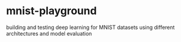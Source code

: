 # mnist-playground
building and testing deep learning for MNIST datasets using different architectures and model evaluation 
